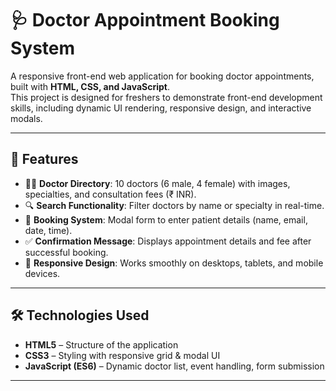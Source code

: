 # 🩺 Doctor Appointment Booking System

A responsive front-end web application for booking doctor appointments, built with **HTML, CSS, and JavaScript**.  
This project is designed for freshers to demonstrate front-end development skills, including dynamic UI rendering, responsive design, and interactive modals.

---

## 🚀 Features

- 👨‍⚕️ **Doctor Directory**: 10 doctors (6 male, 4 female) with images, specialties, and consultation fees (₹ INR).  
- 🔍 **Search Functionality**: Filter doctors by name or specialty in real-time.  
- 📅 **Booking System**: Modal form to enter patient details (name, email, date, time).  
- ✅ **Confirmation Message**: Displays appointment details and fee after successful booking.  
- 📱 **Responsive Design**: Works smoothly on desktops, tablets, and mobile devices.  

---

## 🛠️ Technologies Used

- **HTML5** – Structure of the application  
- **CSS3** – Styling with responsive grid & modal UI  
- **JavaScript (ES6)** – Dynamic doctor list, event handling, form submission  

---


